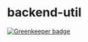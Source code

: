 # backend-util

[![Greenkeeper badge](https://badges.greenkeeper.io/vpapp-team/backend-util.svg)](https://greenkeeper.io/)